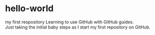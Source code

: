 # hello-world
my first respository
Learning to use GitHub with GitHub guides.  
Just taking the initial baby steps as I start my first repository on GitHub.
